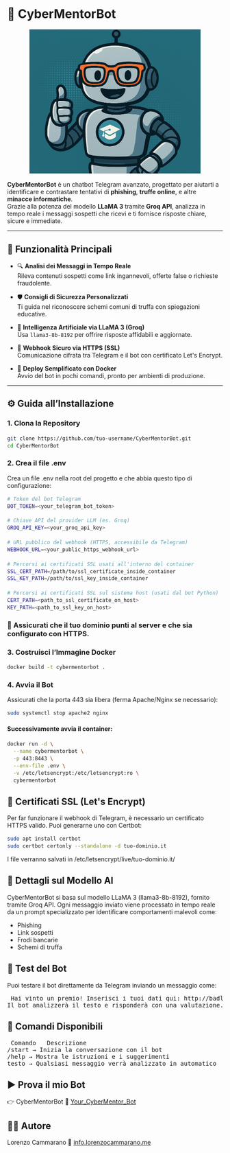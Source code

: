 # 🤖 CyberMentorBot

<p align="center">
  <img src="assets/CyberMentorBot.png" alt="CyberMentorBot banner" width="400"/>
</p>


**CyberMentorBot** è un chatbot Telegram avanzato, progettato per aiutarti a identificare e contrastare tentativi di **phishing**, **truffe online**, e altre **minacce informatiche**.  
Grazie alla potenza del modello **LLaMA 3** tramite **Groq API**, analizza in tempo reale i messaggi sospetti che ricevi e ti fornisce risposte chiare, sicure e immediate.

---

## 🚀 Funzionalità Principali

- 🔍 **Analisi dei Messaggi in Tempo Reale**  
  Rileva contenuti sospetti come link ingannevoli, offerte false o richieste fraudolente.

- 🛡️ **Consigli di Sicurezza Personalizzati**  
  Ti guida nel riconoscere schemi comuni di truffa con spiegazioni educative.

- 🧠 **Intelligenza Artificiale via LLaMA 3 (Groq)**  
  Usa `llama3-8b-8192` per offrire risposte affidabili e aggiornate.

- 🔐 **Webhook Sicuro via HTTPS (SSL)**  
  Comunicazione cifrata tra Telegram e il bot con certificato Let's Encrypt.

- 🐳 **Deploy Semplificato con Docker**  
  Avvio del bot in pochi comandi, pronto per ambienti di produzione.

---

## ⚙️ Guida all’Installazione

### 1. Clona la Repository

```bash
git clone https://github.com/tuo-username/CyberMentorBot.git
cd CyberMentorBot
```

### 2. Crea il file .env
Crea un file .env nella root del progetto e che abbia questo tipo di configurazione:
```bash
# Token del bot Telegram
BOT_TOKEN=<your_telegram_bot_token>

# Chiave API del provider LLM (es. Groq)
GROQ_API_KEY=<your_groq_api_key>

# URL pubblico del webhook (HTTPS, accessibile da Telegram)
WEBHOOK_URL=<your_public_https_webhook_url>

# Percorsi ai certificati SSL usati all'interno del container
SSL_CERT_PATH=/path/to/ssl_certificate_inside_container
SSL_KEY_PATH=/path/to/ssl_key_inside_container

# Percorsi ai certificati SSL sul sistema host (usati dal bot Python)
CERT_PATH=<path_to_ssl_certificate_on_host>
KEY_PATH=<path_to_ssl_key_on_host>
```

### 🔐 Assicurati che il tuo dominio punti al server e che sia configurato con HTTPS.

### 3. Costruisci l’Immagine Docker
```bash
docker build -t cybermentorbot .
```

### 4. Avvia il Bot
Assicurati che la porta 443 sia libera (ferma Apache/Nginx se necessario):

```bash
sudo systemctl stop apache2 nginx
```

#### Successivamente avvia il container:

```bash
docker run -d \
  --name cybermentorbot \
  -p 443:8443 \
  --env-file .env \
  -v /etc/letsencrypt:/etc/letsencrypt:ro \
  cybermentorbot
```

## 🔐 Certificati SSL (Let's Encrypt)
Per far funzionare il webhook di Telegram, è necessario un certificato HTTPS valido.
Puoi generarne uno con Certbot:

```bash
sudo apt install certbot
sudo certbot certonly --standalone -d tuo-dominio.it
```

I file verranno salvati in /etc/letsencrypt/live/tuo-dominio.it/

## 🧠 Dettagli sul Modello AI
CyberMentorBot si basa sul modello LLaMA 3 (llama3-8b-8192), fornito tramite Groq API.
Ogni messaggio inviato viene processato in tempo reale da un prompt specializzato per identificare comportamenti malevoli come:

<ul>
  <li>Phishing</li>
  <li>Link sospetti</li>
  <li>Frodi bancarie</li>
  <li>Schemi di truffa</li>
</ul>

## 🧪 Test del Bot
Puoi testare il bot direttamente da Telegram inviando un messaggio come:

<pre> Hai vinto un premio! Inserisci i tuoi dati qui: http://badlink.ru
Il bot analizzerà il testo e risponderà con una valutazione.</pre>

## 🧰 Comandi Disponibili

<pre> Comando	Descrizione
/start → Inizia la conversazione con il bot
/help → Mostra le istruzioni e i suggerimenti
testo → Qualsiasi messaggio verrà analizzato in automatico </pre>

## ▶️ Prova il mio Bot
👉 CyberMentorBot 🔗 [Your_CyberMentor_Bot](https://t.me/Your_CyberMentor_Bot)

## 👨‍💻 Autore  
Lorenzo Cammarano 🔗 [info.lorenzocammarano.me](https://lorenzocammarano.me/)



